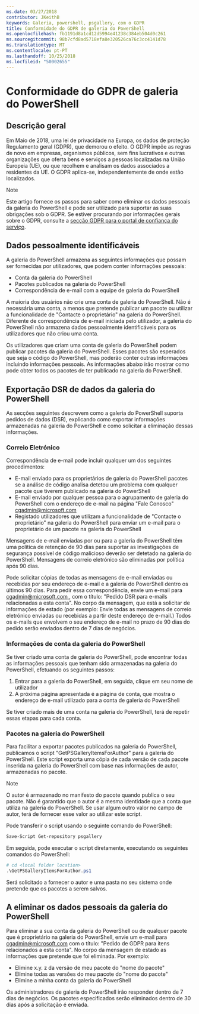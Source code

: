 ```yaml
---
ms.date: 03/27/2018
contributor: JKeithB
keywords: Galeria, powershell, psgallery, com o GDPR
title: Conformidade do GDPR de galeria do PowerShell
ms.openlocfilehash: fb1191d8a1cd12d5994e41238c384eb504d0c261
ms.sourcegitcommit: 98b7cfd8ad5718efa8e320526ca76c3cc4141d78
ms.translationtype: MT
ms.contentlocale: pt-PT
ms.lasthandoff: 10/25/2018
ms.locfileid: "50002655"
---
```

# <a name="powershell-gallery-gdpr-compliance"></a>Conformidade do GDPR de galeria do PowerShell

## <a name="overview"></a>Descrição geral

Em Maio de 2018, uma lei de privacidade na Europa, os dados de proteção Regulamento geral (GDPR), que demorou o efeito.
O GDPR impõe as regras de novo em empresas, organismos públicos, sem fins lucrativos e outras organizações que oferta bens e serviços a pessoas localizadas na União Europeia (UE), ou que recolhem e analisam os dados associados a residentes da UE.
O GDPR aplica-se, independentemente de onde estão localizados.

> [!NOTE]
> Este artigo fornece os passos para saber como eliminar os dados pessoais da galeria do PowerShell e pode ser utilizado para suportar as suas obrigações sob o GDPR. Se estiver procurando por informações gerais sobre o GDPR, consulte a [secção GDPR para o portal de confiança do serviço](https://servicetrust.microsoft.com/ViewPage/GDPRGetStarted).

## <a name="personally-identifiable-data"></a>Dados pessoalmente identificáveis

A galeria do PowerShell armazena as seguintes informações que possam ser fornecidas por utilizadores, que podem conter informações pessoais:

- Conta da galeria do PowerShell
- Pacotes publicados na galeria do PowerShell
- Correspondência de e-mail com a equipe de galeria do PowerShell

A maioria dos usuários não crie uma conta de galeria do PowerShell.
Não é necessária uma conta, a menos que pretende publicar um pacote ou utilizar a funcionalidade de "Contacte o proprietário" na galeria do PowerShell.
Diferente de correspondência de e-mail iniciada pelo utilizador, a galeria do PowerShell não armazena dados pessoalmente identificáveis para os utilizadores que não criou uma conta.

Os utilizadores que criam uma conta de galeria do PowerShell podem publicar pacotes da galeria do PowerShell.
Esses pacotes são esperados que seja o código do PowerShell, mas poderão conter outras informações incluindo informações pessoais.
As informações abaixo irão mostrar como pode obter todos os pacotes de ter publicado na galeria do PowerShell.

## <a name="dsr-export-of-powershell-gallery-data"></a>Exportação DSR de dados da galeria do PowerShell

As secções seguintes descrevem como a galeria do PowerShell suporta pedidos de dados (DSR), explicando como exportar informações armazenadas na galeria do PowerShell e como solicitar a eliminação dessas informações.

### <a name="email"></a>Correio Eletrónico

Correspondência de e-mail pode incluir qualquer um dos seguintes procedimentos:

- E-mail enviado para os proprietários de galeria do PowerShell pacotes se a análise de código analisa detetou um problema com qualquer pacote que tiverem publicado na galeria do PowerShell
- E-mail enviado por qualquer pessoa para o agrupamento de galeria do PowerShell com o endereço de e-mail na página "Fale Conosco" [cgadmin@microsoft.com](mailto:cgadmin@microsoft.com)
- Registado utilizadores que utilizam a funcionalidade de "Contacte o proprietário" na galeria do PowerShell para enviar um e-mail para o proprietário de um pacote na galeria do PowerShell

Mensagens de e-mail enviadas por ou para a galeria do PowerShell têm uma política de retenção de 90 dias para suportar as investigações de segurança possível de código malicioso deverão ser detetado na galeria do PowerShell.
Mensagens de correio eletrónico são eliminadas por política após 90 dias.

Pode solicitar cópias de todas as mensagens de e-mail enviadas ou recebidas por seu endereço de e-mail e a galeria do PowerShell dentro os últimos 90 dias.
Para pedir essa correspondência, envie um e-mail para [ cgadmin@microsoft.com ](mailto:cgadmin@microsoft.com), com o título: "Pedido DSR para e-mails relacionadas a esta conta".
No corpo da mensagem, que está a solicitar de informações de estado (por exemplo: Envie todas as mensagens de correio eletrónico enviadas ou recebidas a partir deste endereço de e-mail.) Todos os e-mails que envolvem o seu endereço de e-mail no prazo de 90 dias do pedido serão enviados dentro de 7 dias de negócios.

### <a name="powershell-gallery-account-information"></a>Informações de conta da galeria do PowerShell

Se tiver criado uma conta de galeria do PowerShell, pode encontrar todas as informações pessoais que tenham sido armazenadas na galeria do PowerShell, efetuando os seguintes passos:

1. Entrar para a galeria do PowerShell, em seguida, clique em seu nome de utilizador
2. A próxima página apresentada é a página de conta, que mostra o endereço de e-mail utilizado para a conta de galeria do PowerShell

Se tiver criado mais de uma conta na galeria do PowerShell, terá de repetir essas etapas para cada conta.

### <a name="packages-in-the-powershell-gallery"></a>Pacotes na galeria do PowerShell

Para facilitar a exportar pacotes publicados na galeria do PowerShell, publicamos o script "GetPSGalleryItemsForAuthor" para a galeria do PowerShell.
Este script exporta uma cópia de cada versão de cada pacote inserida na galeria do PowerShell com base nas informações de autor, armazenadas no pacote.

> [!NOTE]
> O autor é armazenado no manifesto do pacote quando publica o seu pacote.
> Não é garantido que o autor é a mesma identidade que a conta que utiliza na galeria do PowerShell.
> Se usar algum outro valor no campo de autor, terá de fornecer esse valor ao utilizar este script.

Pode transferir o script usando o seguinte comando do PowerShell:

```powershell
Save-Script Get-repository psgallery
```

Em seguida, pode executar o script diretamente, executando os seguintes comandos do PowerShell:

```powershell
# cd <local folder location>
.\GetPSGalleryItemsForAuthor.ps1
```

Será solicitado a fornecer o autor e uma pasta no seu sistema onde pretende que os pacotes a serem salvos.

## <a name="deleting-personal-data-from-the-powershell-gallery"></a>A eliminar os dados pessoais da galeria do PowerShell

Para eliminar a sua conta da galeria do PowerShell ou de qualquer pacote que é proprietário na galeria do PowerShell, envie um e-mail para cgadmin@microsoft.com com o título: "Pedido de GDPR para itens relacionados a esta conta".
No corpo da mensagem de estado as informações que pretende que foi eliminada. Por exemplo:

- Elimine x.y. z da versão de meu pacote do "nome do pacote"
- Elimine todas as versões do meu pacote do "nome do pacote"
- Elimine a minha conta da galeria do PowerShell

Os administradores de galeria do PowerShell irão responder dentro de 7 dias de negócios.
Os pacotes especificados serão eliminados dentro de 30 dias após a solicitação é enviada.

